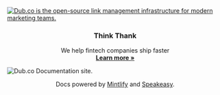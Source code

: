 <a href="https://dub.co">
  <img alt="Dub.co is the open-source link management infrastructure for modern marketing teams." src="https://github.com/dubinc/dub/assets/28986134/3815d859-afaa-48f9-a9b3-c09964e4d404">
</a>

<h3 align="center">Think Thank</h3>

<p align="center">
   We help fintech companies ship faster
    <br />
    <a href="https://dub.co"><strong>Learn more »</strong></a>
</p>

<picture>
  <source media="(prefers-color-scheme: dark)" srcset="https://github.com/dubinc/docs/assets/28986134/648e8086-422b-4412-99a6-8f42d91dc60b">
  <img alt="Dub.co Documentation site." src="https://github.com/dubinc/docs/assets/28986134/411249db-54f6-49db-bf58-e006778145ea">
</picture>

<p align="center">
  Docs powered by <a href="https://mintlify.com/">Mintlify</a> and <a href="https://speakeasyapi.dev/">Speakeasy</a>.
</p>

